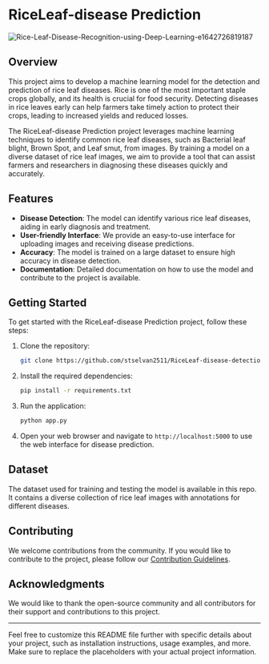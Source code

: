 # RiceLeaf-disease Prediction
![Rice-Leaf-Disease-Recognition-using-Deep-Learning-e1642726819187](https://github.com/stselvan2511/RiceLeaf-disease-detection/assets/130529528/ea1a031f-30bd-484f-9abb-bee9fed06a16)

## Overview

This project aims to develop a machine learning model for the detection and prediction of rice leaf diseases. Rice is one of the most important staple crops globally, and its health is crucial for food security. Detecting diseases in rice leaves early can help farmers take timely action to protect their crops, leading to increased yields and reduced losses.

The RiceLeaf-disease Prediction project leverages machine learning techniques to identify common rice leaf diseases, such as Bacterial leaf blight, Brown Spot, and Leaf smut, from images. By training a model on a diverse dataset of rice leaf images, we aim to provide a tool that can assist farmers and researchers in diagnosing these diseases quickly and accurately.

## Features

- **Disease Detection**: The model can identify various rice leaf diseases, aiding in early diagnosis and treatment.
- **User-friendly Interface**: We provide an easy-to-use interface for uploading images and receiving disease predictions.
- **Accuracy**: The model is trained on a large dataset to ensure high accuracy in disease detection.
- **Documentation**: Detailed documentation on how to use the model and contribute to the project is available.

## Getting Started

To get started with the RiceLeaf-disease Prediction project, follow these steps:

1. Clone the repository:

   ```bash
   git clone https://github.com/stselvan2511/RiceLeaf-disease-detection.git
   ```

2. Install the required dependencies:

   ```bash
   pip install -r requirements.txt
   ```

3. Run the application:

   ```bash
   python app.py
   ```

4. Open your web browser and navigate to `http://localhost:5000` to use the web interface for disease prediction.

## Dataset

The dataset used for training and testing the model is available in this repo. It contains a diverse collection of rice leaf images with annotations for different diseases.

## Contributing

We welcome contributions from the community. If you would like to contribute to the project, please follow our [Contribution Guidelines](CONTRIBUTING.md).


## Acknowledgments

We would like to thank the open-source community and all contributors for their support and contributions to this project.

---

Feel free to customize this README file further with specific details about your project, such as installation instructions, usage examples, and more. Make sure to replace the placeholders with your actual project information.
